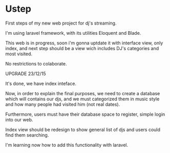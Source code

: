 # Ustep
First steps of my new web project for dj's streaming.

I'm using laravel framework, with its utilities Eloquent and Blade.

This web is in progress, soon i'm gonna uptdate it with interface view, only index, and next step should be a view wich includes 
DJ's categories and most visited.

No restrictions to colaborate.

UPGRADE 23/12/15

It's done, we have index inteface.

Now, in order to explain the final purposes, we need to create a database which will contains our djs, and we must categorized them in music style and how many people had visited him (not real dates).

Furthermore, users must have their database space to register, simple login into our web.

Index view should be redesign to show general list of djs and users could find them searching.

I'm learning now how to add this functionality with laravel.

